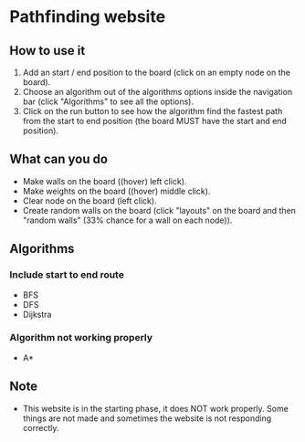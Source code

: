 # Pathfinding website

## How to use it

1. Add an start / end position to the board (click on an empty node on the board).
3. Choose an algorithm out of the algorithms options inside the navigation bar (click "Algorithms" to see all the options).
5. Click on the run button to see how the algorithm find the fastest path from the start to end position (the board MUST have the start and end position).


## What can you do
* Make walls on the board ((hover) left click).
* Make weights on the board ((hover) middle click).
* Clear node on the board (left click).
* Create random walls on the board (click "layouts" on the board and then "random walls" (33% chance for a wall on each node)).


## Algorithms

### Include start to end route

* BFS
* DFS
* Dijkstra

### Algorithm not working properly

* A*

## Note

* This website is in the starting phase, it does NOT work properly. Some things are not made and sometimes the website is not responding correctly.
